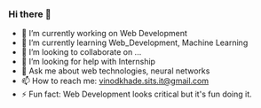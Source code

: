 ### Hi there 👋



- 🔭 I’m currently working on Web Development
- 🌱 I’m currently learning Web_Development, Machine Learning
- 👯 I’m looking to collaborate on ...
- 🤔 I’m looking for help with Internship
- 💬 Ask me about web technologies, neural networks
- 📫 How to reach me: vinodkhade.sits.it@gmail.com
- ⚡ Fun fact: Web Development looks critical but it's fun doing it.
<!--
**Vinu-01/Vinu-01** is a ✨ _special_ ✨ repository because its `README.md` (this file) appears on your GitHub profile.

Here are some ideas to get you started:
-->
